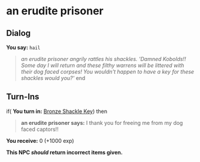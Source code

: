 # an erudite prisoner
## Dialog

**You say:** `hail`



>*an erudite prisoner angrily rattles his shackles. 'Damned Kobolds!! Some day I will return and these filthy warrens will be littered with their dog faced corpses! You wouldn't happen to have a key for these shackles would you?'*
end

## Turn-Ins





if( **You turn in:** [Bronze Shackle Key](/item/6923)) then


>**an erudite prisoner says:** I thank you for freeing me from my dog faced captors!!


 **You receive:** 0 (+1000 exp)

**This NPC *should* return incorrect items given.**

